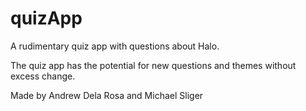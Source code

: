 # quizApp
A rudimentary quiz app with questions about Halo.

The quiz app has the potential for new questions and themes without excess change.

Made by Andrew Dela Rosa and Michael Sliger